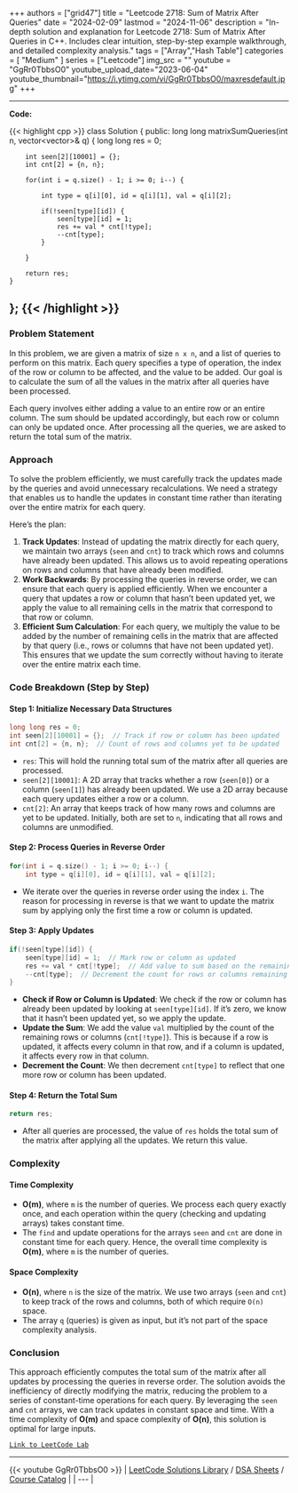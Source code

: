 
+++
authors = ["grid47"]
title = "Leetcode 2718: Sum of Matrix After Queries"
date = "2024-02-09"
lastmod = "2024-11-06"
description = "In-depth solution and explanation for Leetcode 2718: Sum of Matrix After Queries in C++. Includes clear intuition, step-by-step example walkthrough, and detailed complexity analysis."
tags = ["Array","Hash Table"]
categories = [
    "Medium"
]
series = ["Leetcode"]
img_src = ""
youtube = "GgRr0TbbsO0"
youtube_upload_date="2023-06-04"
youtube_thumbnail="https://i.ytimg.com/vi/GgRr0TbbsO0/maxresdefault.jpg"
+++



---
**Code:**

{{< highlight cpp >}}
class Solution {
public:
    long long matrixSumQueries(int n, vector<vector<int>>& q) {
        long long res = 0;

        int seen[2][10001] = {};
        int cnt[2] = {n, n};

        for(int i = q.size() - 1; i >= 0; i--) {
            
            int type = q[i][0], id = q[i][1], val = q[i][2];
            
            if(!seen[type][id]) {
                seen[type][id] = 1;
                res += val * cnt[!type];
                --cnt[type];
            }
            
        }

        return res;
    }
};
{{< /highlight >}}
---

### Problem Statement

In this problem, we are given a matrix of size `n x n`, and a list of queries to perform on this matrix. Each query specifies a type of operation, the index of the row or column to be affected, and the value to be added. Our goal is to calculate the sum of all the values in the matrix after all queries have been processed.

Each query involves either adding a value to an entire row or an entire column. The sum should be updated accordingly, but each row or column can only be updated once. After processing all the queries, we are asked to return the total sum of the matrix.

### Approach

To solve the problem efficiently, we must carefully track the updates made by the queries and avoid unnecessary recalculations. We need a strategy that enables us to handle the updates in constant time rather than iterating over the entire matrix for each query.

Here’s the plan:
1. **Track Updates**: Instead of updating the matrix directly for each query, we maintain two arrays (`seen` and `cnt`) to track which rows and columns have already been updated. This allows us to avoid repeating operations on rows and columns that have already been modified.
2. **Work Backwards**: By processing the queries in reverse order, we can ensure that each query is applied efficiently. When we encounter a query that updates a row or column that hasn’t been updated yet, we apply the value to all remaining cells in the matrix that correspond to that row or column.
3. **Efficient Sum Calculation**: For each query, we multiply the value to be added by the number of remaining cells in the matrix that are affected by that query (i.e., rows or columns that have not been updated yet). This ensures that we update the sum correctly without having to iterate over the entire matrix each time.

### Code Breakdown (Step by Step)

#### Step 1: Initialize Necessary Data Structures

```cpp
long long res = 0;
int seen[2][10001] = {};  // Track if row or column has been updated
int cnt[2] = {n, n};  // Count of rows and columns yet to be updated
```

- `res`: This will hold the running total sum of the matrix after all queries are processed.
- `seen[2][10001]`: A 2D array that tracks whether a row (`seen[0]`) or a column (`seen[1]`) has already been updated. We use a 2D array because each query updates either a row or a column.
- `cnt[2]`: An array that keeps track of how many rows and columns are yet to be updated. Initially, both are set to `n`, indicating that all rows and columns are unmodified.

#### Step 2: Process Queries in Reverse Order

```cpp
for(int i = q.size() - 1; i >= 0; i--) {
    int type = q[i][0], id = q[i][1], val = q[i][2];
```

- We iterate over the queries in reverse order using the index `i`. The reason for processing in reverse is that we want to update the matrix sum by applying only the first time a row or column is updated.

#### Step 3: Apply Updates

```cpp
if(!seen[type][id]) {
    seen[type][id] = 1;  // Mark row or column as updated
    res += val * cnt[!type];  // Add value to sum based on the remaining rows/columns
    --cnt[type];  // Decrement the count for rows or columns remaining
}
```

- **Check if Row or Column is Updated**: We check if the row or column has already been updated by looking at `seen[type][id]`. If it’s zero, we know that it hasn’t been updated yet, so we apply the update.
- **Update the Sum**: We add the value `val` multiplied by the count of the remaining rows or columns (`cnt[!type]`). This is because if a row is updated, it affects every column in that row, and if a column is updated, it affects every row in that column.
- **Decrement the Count**: We then decrement `cnt[type]` to reflect that one more row or column has been updated.

#### Step 4: Return the Total Sum

```cpp
return res;
```

- After all queries are processed, the value of `res` holds the total sum of the matrix after applying all the updates. We return this value.

### Complexity

#### Time Complexity
- **O(m)**, where `m` is the number of queries. We process each query exactly once, and each operation within the query (checking and updating arrays) takes constant time.
- The `find` and update operations for the arrays `seen` and `cnt` are done in constant time for each query. Hence, the overall time complexity is **O(m)**, where `m` is the number of queries.

#### Space Complexity
- **O(n)**, where `n` is the size of the matrix. We use two arrays (`seen` and `cnt`) to keep track of the rows and columns, both of which require `O(n)` space.
- The array `q` (queries) is given as input, but it’s not part of the space complexity analysis.

### Conclusion

This approach efficiently computes the total sum of the matrix after all updates by processing the queries in reverse order. The solution avoids the inefficiency of directly modifying the matrix, reducing the problem to a series of constant-time operations for each query. By leveraging the `seen` and `cnt` arrays, we can track updates in constant space and time. With a time complexity of **O(m)** and space complexity of **O(n)**, this solution is optimal for large inputs.

[`Link to LeetCode Lab`](https://leetcode.com/problems/sum-of-matrix-after-queries/description/)

---
{{< youtube GgRr0TbbsO0 >}}
| [LeetCode Solutions Library](https://grid47.xyz/leetcode/) / [DSA Sheets](https://grid47.xyz/sheets/) / [Course Catalog](https://grid47.xyz/courses/) |
| --- |
